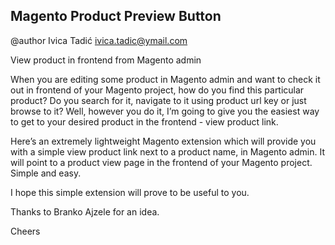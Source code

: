 ## Magento Product Preview Button

@author  Ivica Tadić <ivica.tadic@ymail.com>

View product in frontend from Magento admin

When you are editing some product in Magento admin and want to check it out in frontend of your
Magento project, how do you find this particular product? Do you search for it,
navigate to it using product url key or just browse to it? Well, however you do it,
I’m going to give you the easiest way to get to your desired product in the frontend - view product link.

Here’s an extremely lightweight Magento extension which will provide you with a simple view product
link next to a product name, in Magento admin. It will point to a product view page in the frontend of your
Magento project. Simple and easy.

I hope this simple extension will prove to be useful to you.

Thanks to Branko Ajzele for an idea.

Cheers
